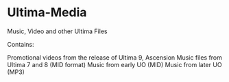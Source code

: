 # Ultima-Media
Music, Video and other Ultima Files

Contains:

Promotional videos from the release of Ultima 9, Ascension
Music files from Ultima 7 and 8 (MID format)
Music from early UO (MID)
Music from later UO (MP3)
